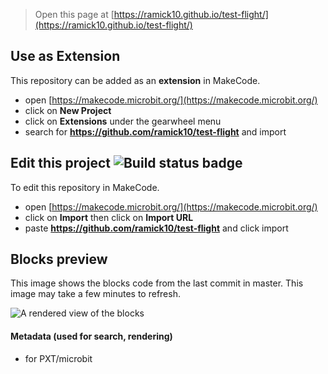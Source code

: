 
> Open this page at [https://ramick10.github.io/test-flight/](https://ramick10.github.io/test-flight/)

## Use as Extension

This repository can be added as an **extension** in MakeCode.

* open [https://makecode.microbit.org/](https://makecode.microbit.org/)
* click on **New Project**
* click on **Extensions** under the gearwheel menu
* search for **https://github.com/ramick10/test-flight** and import

## Edit this project ![Build status badge](https://github.com/ramick10/test-flight/workflows/MakeCode/badge.svg)

To edit this repository in MakeCode.

* open [https://makecode.microbit.org/](https://makecode.microbit.org/)
* click on **Import** then click on **Import URL**
* paste **https://github.com/ramick10/test-flight** and click import

## Blocks preview

This image shows the blocks code from the last commit in master.
This image may take a few minutes to refresh.

![A rendered view of the blocks](https://github.com/ramick10/test-flight/raw/master/.github/makecode/blocks.png)

#### Metadata (used for search, rendering)

* for PXT/microbit
<script src="https://makecode.com/gh-pages-embed.js"></script><script>makeCodeRender("{{ site.makecode.home_url }}", "{{ site.github.owner_name }}/{{ site.github.repository_name }}");</script>
